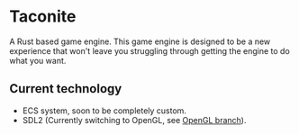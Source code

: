 # Taconite

A Rust based game engine. This game engine is designed to be a new experience that won't leave you struggling through getting the engine to do what you want.

## Current technology

* ECS system, soon to be completely custom.
* SDL2 (Currently switching to OpenGL, see [OpenGL branch](https://git.rustbytes.uk/RustBytes/taconite/tree/opengl)).
